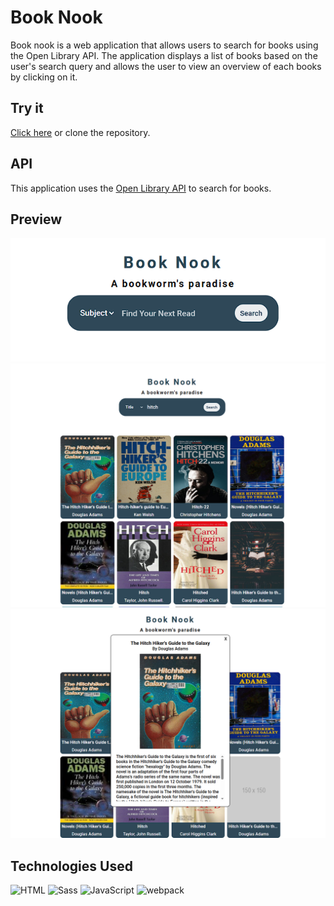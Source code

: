 # Book Nook
Book nook is a web application that allows users to search for books using the Open Library API. The application displays a list of books based on the user's search query and allows the user to view an overview of each books by clicking on it.

## Try it
[Click here](https://booknookapp.netlify.app/) or clone the repository.

## API 
This application uses the [Open Library API]('https://openlibrary.org/developers/api') to search for books.

## Preview
![Book Nook](./src/readmeimg/booknookempty.png)
![Book Search Results](./src/readmeimg/booknooksearchresults.png)
![Modal Preview](./src/readmeimg/booknookmodal.png)

## Technologies Used

<img height="50" src="https://user-images.githubusercontent.com/25181517/192158954-f88b5814-d510-4564-b285-dff7d6400dad.png" alt="HTML" title="HTML" />
<img height="50" src="https://user-images.githubusercontent.com/25181517/192158956-48192682-23d5-4bfc-9dfb-6511ade346bc.png" alt="Sass" title="Sass" />
<img height="50" src="https://user-images.githubusercontent.com/25181517/117447155-6a868a00-af3d-11eb-9cfe-245df15c9f3f.png" alt="JavaScript" title="JavaScript" />
<img height="50" src="https://user-images.githubusercontent.com/25181517/187955008-981340e6-b4cc-441b-80cf-7a5e94d29e7e.png" alt="webpack" title="webpack" />

